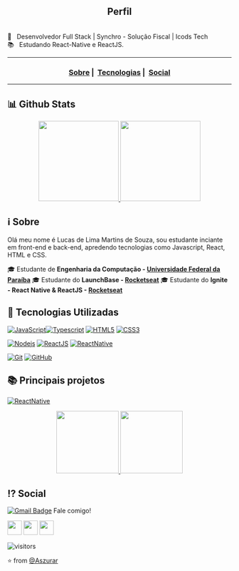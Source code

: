 <h2 align="center">Perfil</h2>

 <br/> :purple_heart: &nbsp; Desenvolvedor Full Stack | Synchro - Solução Fiscal | Icods Tech
 <br/> 📚 &nbsp; Estudando React-Native e ReactJS.
 
___

<h3 align="center">
  <a href="#information_source-sobre">Sobre</a>&nbsp;|&nbsp;
 <a href="#rocket-tecnologias-utilizadas">Tecnologias</a>&nbsp;|&nbsp; 
 <a href="#interrobang-motivo">Social</a>

___

## 📊 Github Stats 
<p align="center">
<a href="https://github.com/Aszurar/github-readme-stats">
  <img height="180em" src="https://github-readme-stats.vercel.app/api?username=Aszurar&theme=highcontrast&show_icons=true&include_all_commits=true&count_private=true" />
  <img height="180em" src="https://github-readme-stats.vercel.app/api/top-langs/?username=Aszurar&theme=highcontrast&layout=compact&langs_count=10" />
 </a>
</p>

## :information_source: Sobre
  Olá meu nome é Lucas de Lima Martins de Souza, sou estudante inciante em front-end e back-end, apredendo tecnologias como Javascript, React, HTML e CSS.

🎓 Estudante de **Engenharia da Computação - [Universidade Federal da Paraíba](https://www.ufpb.br/)**
🎓 Estudante do **LaunchBase - [Rocketseat](https://rocketseat.com.br/launchbase)**
🎓 Estudante do **Ignite - React Native & ReactJS - [Rocketseat](https://rocketseat.com.br/ignite)**


## :rocket: Tecnologias Utilizadas

[![JavaScript](https://img.shields.io/badge/-JavaScript-white?style=flat&logo=javascript&link=https://github.com/Aszurar)](https://github.com/Aszurar)[![Typescript](https://img.shields.io/badge/-Typescript-white?style=?style=flat-square&logo=typescript&link=https://github.com/Aszurar)](https://github.com/Aszurar) [![HTML5](https://img.shields.io/badge/-HTML5-E34F26?style=flat&logo=html5&logoColor=white&link=https://github.com/Aszurar)](https://github.com/Aszurar) [![CSS3](https://img.shields.io/badge/-CSS3-1572B6?style=flat&logo=css3&link=https://github.com/Aszurar)](https://github.com/Aszurar) 


[![Nodejs](https://img.shields.io/badge/-Nodejs-black?style=flat&logo=Node.js&link=https://github.com/Aszurar)](https://github.com/Aszurar) [![ReactJS](https://img.shields.io/badge/-React-black?style=flat&logo=react&link=https://github.com/Aszurar)](https://github.com/Aszurar)  [![ReactNative](https://img.shields.io/badge/-ReactNative-black?style=flat&logo=react&link=https://github.com/Aszurar)](https://github.com/Aszurar)

[![Git](https://img.shields.io/badge/-Git-black?style=flat&logo=git&link=https://github.com/Aszurar)](https://github.com/Aszurar)  [![GitHub](https://img.shields.io/badge/-GitHub-181717?style=flat&logo=github&link=https://github.com/Aszurar)](https://github.com/Aszurar)
 
 ## 📚 Principais projetos
  
  [![ReactNative](https://img.shields.io/badge/-ReactNative-black?style=flat&logo=react&link=https://github.com/Aszurar)](https://github.com/Aszurar)
 <p align="center">
  <a href="https://github.com/Aszurar/github-readme-stats">
    <img height="140em" src="https://github-readme-stats.vercel.app/api/pin/?username=Aszurar&theme=highcontrast&repo=gofinances" />
    <img height="140em" src="https://github-readme-stats.vercel.app/api/pin/?username=Aszurar&theme=highcontrast&repo=Rentx" />
  </a>
 </p>



## :interrobang: Social

[![Gmail Badge](https://img.shields.io/badge/-lms.souza39@gmail.com-c14438?style=flat-square&logo=Gmail&logoColor=white&link=mailto:lms.souza39@gmail.com)](mailto:lms.souza39@gmail.com) Fale comigo! 


<a href="https://www.instagram.com/lucazura/"><img src="https://www.vectorlogo.zone/logos/instagram/instagram-icon.svg" width="32px" height="32px"></a>        <a href="https://www.facebook.com/lucas.delima.549436"><img src="https://i.ibb.co/zmYNW4p/facebook.png" width="32px" height="32px"></a>        <a href="https://www.linkedin.com/in/lucas-de-lima-azsura//"><img src="https://i.ibb.co/Kx2GSrT/linkedin.png" width="32px" height="32px"></a> 

 ![visitors](https://visitor-badge.laobi.icu/badge?page_id=Aszurar)
 
⭐️ from [@Aszurar](https://github.com/Aszurar)

